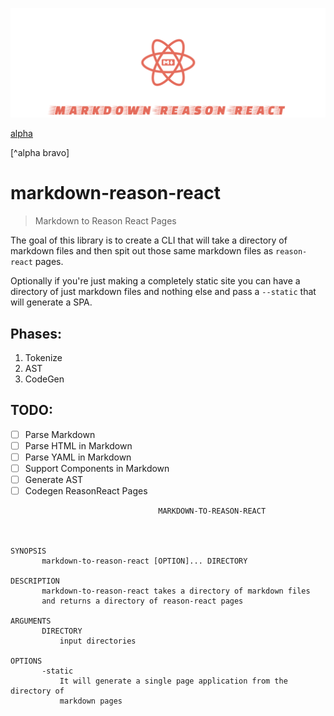 ![markdown-reason-react](assets/md-r-r.png)

[alpha](http://example.com "bravo")

[^alpha bravo]

# markdown-reason-react

> Markdown to Reason React Pages

The goal of this library is to create a CLI that will take a directory of
markdown files and then spit out those same markdown files as `reason-react`
pages.

Optionally if you're just making a completely static site you can have a
directory of just markdown files and nothing else and pass a `--static` that will
generate a SPA.

## Phases:

1.  Tokenize
2.  AST
3.  CodeGen

## TODO:

* [ ] Parse Markdown
* [ ] Parse HTML in Markdown
* [ ] Parse YAML in Markdown
* [ ] Support Components in Markdown
* [ ] Generate AST
* [ ] Codegen ReasonReact Pages

```shell
                                 MARKDOWN-TO-REASON-REACT



SYNOPSIS
       markdown-to-reason-react [OPTION]... DIRECTORY

DESCRIPTION
       markdown-to-reason-react takes a directory of markdown files
       and returns a directory of reason-react pages

ARGUMENTS
       DIRECTORY
           input directories

OPTIONS
       -static
           It will generate a single page application from the directory of
           markdown pages
```
